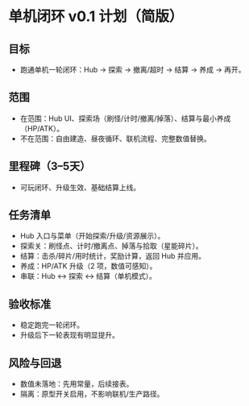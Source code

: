 # 单机闭环 v0.1 计划（简版）

## 目标

- 跑通单机一轮闭环：Hub → 探索 → 撤离/超时 → 结算 → 养成 → 再开。

## 范围

- 在范围：Hub UI、探索场（刷怪/计时/撤离/掉落）、结算与最小养成（HP/ATK）。
- 不在范围：自由建造、昼夜循环、联机流程、完整数值替换。

## 里程碑（3–5天）

- 可玩闭环、升级生效、基础结算上线。

## 任务清单

- Hub 入口与菜单（开始探索/升级/资源展示）。
- 探索关：刷怪点、计时/撤离点、掉落与拾取（星能碎片）。
- 结算：击杀/碎片/用时统计，奖励计算，返回 Hub 并应用。
- 养成：HP/ATK 升级（2 项，数值可感知）。
- 串联：Hub ↔ 探索 ↔ 结算（单机模式）。

## 验收标准

- 稳定跑完一轮闭环。
- 升级后下一轮表现有明显提升。

## 风险与回退

- 数值未落地：先用常量，后续接表。
- 隔离：原型开关启用，不影响联机/生产路径。


